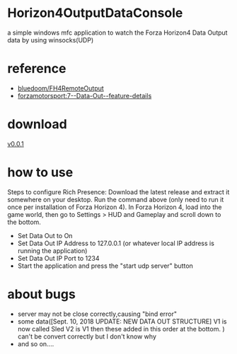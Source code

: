 # Horizon4OutputDataConsole
a simple windows mfc application to watch the Forza Horizon4 Data Output data by using winsocks(UDP)
# reference
+ [bluedoom/FH4RemoteOutput](https://github.com/bluedoom/FH4RemoteOutput)
+ [forzamotorsport:7--Data-Out--feature-details](https://forums.forzamotorsport.net/turn10_postst128499_Forza-Motorsport-7--Data-Out--feature-details.aspx)
# download
[v0.0.1](https://github.com/NOTF-API/Horizon4OutputDataConsole/releases)
# how to use
Steps to configure Rich Presence:
Download the latest release and extract it somewhere on your desktop.
Run the command above (only need to run it once per installation of Forza Horizon 4).
In Forza Horizon 4, load into the game world, then go to Settings > HUD and Gameplay and scroll down to the bottom.
+ Set Data Out to On
+ Set Data Out IP Address to 127.0.0.1 (or whatever local IP address is running the application)
+ Set Data Out IP Port to 1234
+ Start the application and press the "start udp server" button
# about bugs
+ server may not be close correctly,causing "bind error"
+ some data([Sept. 10, 2018 UPDATE: NEW DATA OUT STRUCTURE]
V1 is now called Sled
V2 is V1 then these added in this order at the bottom. ) 
can't be convert correctly but I don't know why
+ and so on....
